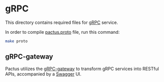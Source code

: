 # gRPC

This directory contains required files for [gRPC](https://github.com/grpc-ecosystem/grpc-gateway) service.

In order to compile [pactus.proto](./proto/pactus.proto) file, run this command:

```bash
make proto
```

## gRPC-gateway

Pactus utilizes the [gRPC-gateway](https://github.com/grpc-ecosystem/grpc-gateway) to transform gRPC services
into RESTful APIs, accompanied by a [Swagger](https://swagger.io/) UI.

